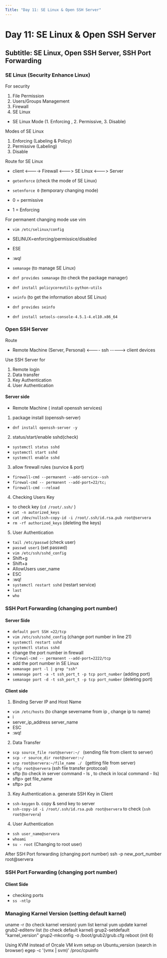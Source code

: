 ```yaml
---
Title: "Day 11: SE Linux & Open SSH Server"
---
```


# Day 11: SE Linux & Open SSH Server

## Subtitle: SE Linux, Open SSH Server, SSH Port Forwarding
### SE Linux (Security Enhance Linux)

For security 
1. File Permission
2. Users/Groups Management
3. Firewall
4. SE Linux

- SE Linux Mode (1. Enforcing , 2. Permissive, 3. Disable)

Modes of SE Linux
1. Enforcing (Labeling & Policy)
2. Permissive (Labeling)
3. Disable

Route for SE Linux
- client <----> Firewall <---> SE Linux <---> Server

- `getenforce` (check the mode of SE Linux)
- `setenforce 0` (temporary changing mode)
- 0 = permissive
- 1 = Enforcing

For permanent changing mode use vim
- `vim /etc/selinux/config`
- SELINUX=enforcing/permissice/disabled
- ESE
- :wq!

- `semanage` (to manage SE Linux)
- `dnf provides semanage` (to check the package manager)
- `dnf install policycoreutils-python-utils`
- `seinfo`       (to get the information about SE Linux)
- `dnf provides seinfo`
- `dnf install setools-console-4.5.1-4.el10.x86_64`

### Open SSH Server 
Route
- Remote Machine (Server, Personal) <---- ssh -----> client devices

Use SSH Server for 
1. Remote login
2. Data transfer
3. Key Authentication
4. User Authentication

#### Server side
- Remote Machine ( install openssh services)

1. package install (openssh-server)
- `dnf install openssh-server -y`
  
2. status/start/enable sshd(check)
- `systemctl status sshd`
- `systemctl start sshd`
- `systemctl enable sshd`
  
3. allow firewall rules (survice & port)
- `firewall-cmd --permanent --add-service--ssh`
- `firewal-cmd -- permanent --add-port=22/tc;`
- `firewall-cmd --reload`

4. Checking Users Key
- to check key (`cd /root/.ssh/` )
- `cat -n autorized_keys`
- `cat /dev/nullssh-copy-id -i /root/.ssh/id.rsa.pub root@servera`
- `rm -rf authorized_keys` (deleting the keys)

5. User Authentication
- `tail /etc/passwd` (check user)
- `passwd user1`     (set passwd)
- `vim /etc/ssh/sshd_config`
- Shift+g
- Shift+a
- AllowUsers user_name
- ESC
- :wq!
- `systemctl restart sshd` (restart service)
- `last`
- `who`

### SSH Port Forwarding (changing port number)

#### Server Side
- `default port SSH =22/tcp`
- `vim /etc/ssh/sshd_config` (change port number in line 21)
- `systemctl restart sshd`
- `systemctl status sshd`
- change the port number in firewall
- `firewal-cmd -- permanent --add-port=2222/tcp`
- add the port number in SE Linux
- `semanage port -l | grep "ssh"`
- `semanage port -a -t ssh_port_t -p tcp port_number` (adding port)
- `semanage port -d -t ssh_port_t -p tcp port_number` (deleting port)

#### Client side

1. Binding Server IP and Host Name
- `vim /etc/hosts`       (to change severname from ip , change ip to name)
- i
- server_ip_address     server_name
- ESC
- :wq!
  
2. Data Transfer
- `scp source_file root@server:~/ `     (sending file from client to server)
- `scp -r source_dir root@server:~/`
- `scp root@servera:~/file_name ./ `             (getting file from server)
- `sftp root@servera`       (ssh file transfer protocoal)
- sftp    (to check in server command - ls , to check in local command  - lls)
- sftp> get file_name
- sftp> put 

3. Key Authentication
a. generate SSH Key in Client
- `ssh-keygen`
b. copy & send key to server
- `ssh-copy-id -i /root/.ssh/id.rsa.pub root@servera`
to check  (`ssh root@servera`)

4. User Authentication
- `ssh user_name@servera`
- `whoami`
- `su - root`     (Changing to root user)

After SSH Port forwarding (changing port number)
ssh -p new_port_number root@servera

### SSH Port Forwarding (changing port number)

#### Client Side

- checking ports
- `ss -ntlp`

### Managing Karnel Version (setting default karnel)
uname -r (to check karnel version)
yum list kernal
yum update karnel
grub2-editenv list (to check default karnel)
grup2-setdefault "karnel_version"
grup2-mkconfig -o /boot/grub2/grub.cfg
reboot  (init 6)

Using KVM instead of Orcale VM
kvm setup on Ubuntu_version (search in browser)
egep -c '(vmx | svm)' /proc/cpuinfo
